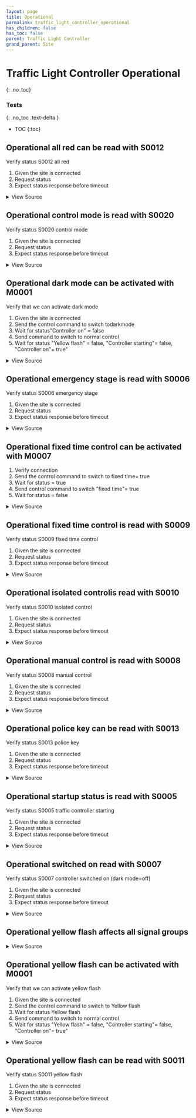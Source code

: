 ```yaml
---
layout: page
title: Operational
parmalink: traffic_light_controller_operational
has_children: false
has_toc: false
parent: Traffic Light Controller
grand_parent: Site
---
```


# Traffic Light Controller Operational
{: .no_toc}



### Tests
{: .no_toc .text-delta }

- TOC
{:toc}

## Operational all red can be read with S0012

Verify status S0012 all red

1. Given the site is connected
2. Request status
3. Expect status response before timeout

<details markdown="block">
  <summary>
     View Source
  </summary>
```ruby
request_status_and_confirm "all-red status",
{ S0012: [:status,:intersection] }
```
</details>




## Operational control mode is read with S0020

Verify status S0020 control mode

1. Given the site is connected
2. Request status
3. Expect status response before timeout

<details markdown="block">
  <summary>
     View Source
  </summary>
```ruby
request_status_and_confirm "control mode",
{ S0020: [:controlmode,:intersection] }
```
</details>




## Operational dark mode can be activated with M0001

Verify that we can activate dark mode

1. Given the site is connected
2. Send the control command to switch todarkmode
3. Wait for status"Controller on" = false
4. Send command to switch to normal control
5. Wait for status "Yellow flash" = false, "Controller starting"= false, "Controller on"= true"

<details markdown="block">
  <summary>
     View Source
  </summary>
```ruby
Validator::Site.connected do |task,supervisor,site|
  prepare task, site
  switch_dark_mode
  switch_normal_control
end
```
</details>




## Operational emergency stage is read with S0006

Verify status S0006 emergency stage

1. Given the site is connected
2. Request status
3. Expect status response before timeout

<details markdown="block">
  <summary>
     View Source
  </summary>
```ruby
request_status_and_confirm "emergency stage status",
{ S0006: [:status,:emergencystage] }
```
</details>




## Operational fixed time control can be activated with M0007

1. Verify connection
2. Send the control command to switch to  fixed time= true
3. Wait for status = true
4. Send control command to switch "fixed time"= true
5. Wait for status = false

<details markdown="block">
  <summary>
     View Source
  </summary>
```ruby
Validator::Site.connected do |task,supervisor,site|
  prepare task, site
  switch_fixed_time 'True'
  switch_fixed_time 'False'
end
```
</details>




## Operational fixed time control is read with S0009

Verify status S0009 fixed time control

1. Given the site is connected
2. Request status
3. Expect status response before timeout

<details markdown="block">
  <summary>
     View Source
  </summary>
```ruby
request_status_and_confirm "fixed time control status",
{ S0009: [:status,:intersection] }
```
</details>




## Operational isolated controlis read with S0010

Verify status S0010 isolated control

1. Given the site is connected
2. Request status
3. Expect status response before timeout

<details markdown="block">
  <summary>
     View Source
  </summary>
```ruby
request_status_and_confirm "isolated control status",
{ S0010: [:status,:intersection] }
```
</details>




## Operational manual control is read with S0008

Verify status S0008 manual control

1. Given the site is connected
2. Request status
3. Expect status response before timeout

<details markdown="block">
  <summary>
     View Source
  </summary>
```ruby
request_status_and_confirm "manual control status",
{ S0008: [:status,:intersection] }
```
</details>




## Operational police key can be read with S0013

Verify status S0013 police key

1. Given the site is connected
2. Request status
3. Expect status response before timeout

<details markdown="block">
  <summary>
     View Source
  </summary>
```ruby
request_status_and_confirm "police key",
{ S0013: [:status] }
```
</details>




## Operational startup status is read with S0005

Verify status S0005 traffic controller starting

1. Given the site is connected
2. Request status
3. Expect status response before timeout

<details markdown="block">
  <summary>
     View Source
  </summary>
```ruby
request_status_and_confirm "traffic controller starting (true/false)",
{ S0005: [:status] }
```
</details>




## Operational switched on read with S0007

Verify status S0007 controller switched on (dark mode=off)

1. Given the site is connected
2. Request status
3. Expect status response before timeout

<details markdown="block">
  <summary>
     View Source
  </summary>
```ruby
request_status_and_confirm "controller switch on (dark mode=off)",
{ S0007: [:status,:intersection] }
```
</details>




## Operational yellow flash affects all signal groups



<details markdown="block">
  <summary>
     View Source
  </summary>
```ruby
Validator::Site.connected do |task,supervisor,site|
  prepare task, site
  timeout =  10
  switch_yellow_flash
  wait_for_groups 'c', timeout: timeout      # c mean s yellow flash
  switch_normal_control
  wait_for_groups '[^c]', timeout: timeout   # not c, ie. not yellow flash
end
```
</details>




## Operational yellow flash can be activated with M0001

Verify that we can activate yellow flash

1. Given the site is connected
2. Send the control command to switch to Yellow flash
3. Wait for status Yellow flash
4. Send command to switch to normal control
5. Wait for status "Yellow flash" = false, "Controller starting"= false, "Controller on"= true"

<details markdown="block">
  <summary>
     View Source
  </summary>
```ruby
Validator::Site.connected do |task,supervisor,site|
  prepare task, site
  switch_yellow_flash
  switch_normal_control
end
```
</details>




## Operational yellow flash can be read with S0011

Verify status S0011 yellow flash

1. Given the site is connected
2. Request status
3. Expect status response before timeout

<details markdown="block">
  <summary>
     View Source
  </summary>
```ruby
request_status_and_confirm "yellow flash status",
{ S0011: [:status,:intersection] }
```
</details>


